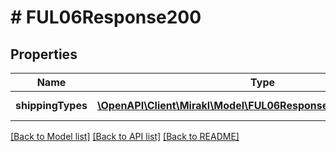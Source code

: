 # # FUL06Response200

## Properties

Name | Type | Description | Notes
------------ | ------------- | ------------- | -------------
**shippingTypes** | [**\OpenAPI\Client\Mirakl\Model\FUL06Response200ShippingTypes[]**](FUL06Response200ShippingTypes.md) | Shipping types | [optional]

[[Back to Model list]](../../README.md#models) [[Back to API list]](../../README.md#endpoints) [[Back to README]](../../README.md)
